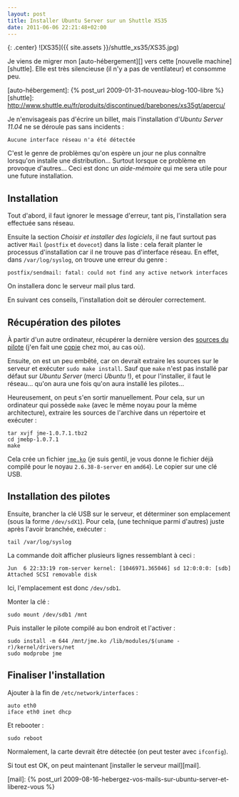 ```yaml
---
layout: post
title: Installer Ubuntu Server sur un Shuttle XS35
date: 2011-06-06 22:21:48+02:00
---
```


{: .center}
![XS35]({{ site.assets }}/shuttle_xs35/XS35.jpg)

Je viens de migrer mon [auto-hébergement][] vers cette [nouvelle
machine][shuttle]. Elle est très silencieuse (il n'y a pas de ventilateur) et
consomme peu.

[auto-hébergement]: {% post_url 2009-01-31-nouveau-blog-100-libre %}
[shuttle]: http://www.shuttle.eu/fr/produits/discontinued/barebones/xs35gt/apercu/

Je n'envisageais pas d'écrire un billet, mais l'installation d'_Ubuntu Server
11.04_ ne se déroule pas sans incidents :

    Aucune interface réseau n'a été détectée

C'est le genre de problèmes qu'on espère un jour ne plus connaître lorsqu'on
installe une distribution… Surtout lorsque ce problème en provoque d'autres…
Ceci est donc un _aide-mémoire_ qui me sera utile pour une future installation.


## Installation

Tout d'abord, il faut ignorer le message d'erreur, tant pis, l'installation sera
effectuée sans réseau.

Ensuite la section _Choisir et installer des logiciels_, il ne faut surtout pas
activer `Mail` (`postfix` et `dovecot`) dans la liste : cela ferait planter le
processus d'installation car il ne trouve pas d'interface réseau. En effet, dans
`/var/log/syslog`, on trouve une erreur du genre :

    postfix/sendmail: fatal: could not find any active network interfaces

On installera donc le serveur mail plus tard.

En suivant ces conseils, l'installation doit se dérouler correctement.


## Récupération des pilotes

À partir d'un autre ordinateur, récupérer la dernière version des [sources du
pilote][driver] (j'en fait une [copie][driver-copy] chez moi, au cas où).

[driver]: ftp://driver.jmicron.com.tw/Ethernet/Linux/
[driver-copy]: http://dl.rom1v.com/drivers-shuttle-xs35/jme-1.0.7.1.tbz2

Ensuite, on est un peu embêté, car on devrait extraire les sources sur le
serveur et exécuter `sudo make install`. Sauf que `make` n'est pas installé par
défaut sur _Ubuntu Server_ (merci _Ubuntu_ !), et pour l'installer, il faut le
réseau… qu'on aura une fois qu'on aura installé les pilotes…

Heureusement, on peut s'en sortir manuellement. Pour cela, sur un ordinateur qui
possède `make` (avec le même noyau pour la même architecture), extraire les
sources de l'archive dans un répertoire et exécuter :

    tar xvjf jme-1.0.7.1.tbz2
    cd jmebp-1.0.7.1
    make

Cela crée un fichier [`jme.ko`][jme.ko] (je suis gentil, je vous donne le
fichier déjà compilé pour le noyau `2.6.38-8-server` en `amd64`). Le copier sur
une clé USB.

[jme.ko]: http://dl.rom1v.com/drivers/jme.ko


## Installation des pilotes

Ensuite, brancher la clé USB sur le serveur, et déterminer son emplacement (sous
la forme `/dev/sdX1`). Pour cela, (une technique parmi d'autres) juste après
l'avoir branchée, exécuter :

    tail /var/log/syslog

La commande doit afficher plusieurs lignes ressemblant à ceci :

    Jun  6 22:33:19 rom-server kernel: [1046971.365046] sd 12:0:0:0: [sdb] Attached SCSI removable disk

Ici, l'emplacement est donc `/dev/sdb1`.

Monter la clé :

    sudo mount /dev/sdb1 /mnt

Puis installer le pilote compilé au bon endroit et l'activer :

    sudo install -m 644 /mnt/jme.ko /lib/modules/$(uname -r)/kernel/drivers/net
    sudo modprobe jme


## Finaliser l'installation

Ajouter à la fin de `/etc/network/interfaces` :

    auto eth0
    iface eth0 inet dhcp

Et rebooter :

    sudo reboot

Normalement, la carte devrait être détectée (on peut tester avec `ifconfig`).

Si tout est OK, on peut maintenant [installer le serveur mail][mail].

[mail]: {% post_url 2009-08-16-hebergez-vos-mails-sur-ubuntu-server-et-liberez-vous %}
